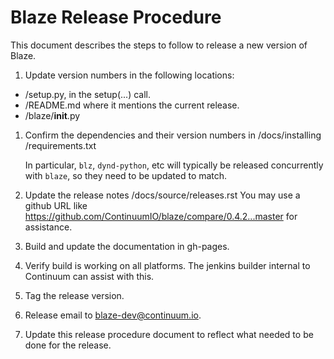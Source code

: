 ﻿Blaze Release Procedure
=======================

This document describes the steps to follow to release
a new version of Blaze.

1. Update version numbers in the following locations:

 * /setup.py, in the setup(...) call.
 * /README.md where it mentions the current release.
 * /blaze/__init__.py

1. Confirm the dependencies and their version numbers in
   /docs/installing
   /requirements.txt

   In particular, `blz`, `dynd-python`, etc
   will typically be released concurrently with `blaze`,
   so they need to be updated to match.

1. Update the release notes /docs/source/releases.rst
   You may use a github URL like https://github.com/ContinuumIO/blaze/compare/0.4.2...master for assistance.

1. Build and update the documentation in gh-pages.

1. Verify build is working on all platforms. The
   jenkins builder internal to Continuum can assist
   with this.

1. Tag the release version.

1. Release email to blaze-dev@continuum.io.

1. Update this release procedure document to reflect
   what needed to be done for the release.
